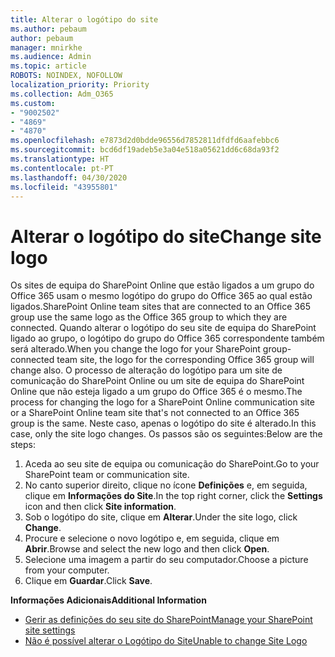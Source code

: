 ```yaml
---
title: Alterar o logótipo do site
ms.author: pebaum
author: pebaum
manager: mnirkhe
ms.audience: Admin
ms.topic: article
ROBOTS: NOINDEX, NOFOLLOW
localization_priority: Priority
ms.collection: Adm_O365
ms.custom:
- "9002502"
- "4869"
- "4870"
ms.openlocfilehash: e7873d2d0bdde96556d7852811dfdfd6aafebbc6
ms.sourcegitcommit: bcd6df19adeb5e3a04e518a05621dd6c68da93f2
ms.translationtype: HT
ms.contentlocale: pt-PT
ms.lasthandoff: 04/30/2020
ms.locfileid: "43955801"
---
```

# <a name="change-site-logo"></a><span data-ttu-id="4a2c7-102">Alterar o logótipo do site</span><span class="sxs-lookup"><span data-stu-id="4a2c7-102">Change site logo</span></span>

<span data-ttu-id="4a2c7-103">Os sites de equipa do SharePoint Online que estão ligados a um grupo do Office 365 usam o mesmo logótipo do grupo do Office 365 ao qual estão ligados.</span><span class="sxs-lookup"><span data-stu-id="4a2c7-103">SharePoint Online team sites that are connected to an Office 365 group use the same logo as the Office 365 group to which they are connected.</span></span> <span data-ttu-id="4a2c7-104">Quando alterar o logótipo do seu site de equipa do SharePoint ligado ao grupo, o logótipo do grupo do Office 365 correspondente também será alterado.</span><span class="sxs-lookup"><span data-stu-id="4a2c7-104">When you change the logo for your SharePoint group-connected team site, the logo for the corresponding Office 365 group will change also.</span></span> <span data-ttu-id="4a2c7-105">O processo de alteração do logótipo para um site de comunicação do SharePoint Online ou um site de equipa do SharePoint Online que não esteja ligado a um grupo do Office 365 é o mesmo.</span><span class="sxs-lookup"><span data-stu-id="4a2c7-105">The process for changing the logo for a SharePoint Online communication site or a SharePoint Online team site that's not connected to an Office 365 group is the same.</span></span> <span data-ttu-id="4a2c7-106">Neste caso, apenas o logótipo do site é alterado.</span><span class="sxs-lookup"><span data-stu-id="4a2c7-106">In this case, only the site logo changes.</span></span> <span data-ttu-id="4a2c7-107">Os passos são os seguintes:</span><span class="sxs-lookup"><span data-stu-id="4a2c7-107">Below are the steps:</span></span>

1. <span data-ttu-id="4a2c7-108">Aceda ao seu site de equipa ou comunicação do SharePoint.</span><span class="sxs-lookup"><span data-stu-id="4a2c7-108">Go to your SharePoint team or communication site.</span></span>
2. <span data-ttu-id="4a2c7-109">No canto superior direito, clique no ícone **Definições** e, em seguida, clique em **Informações do Site**.</span><span class="sxs-lookup"><span data-stu-id="4a2c7-109">In the top right corner, click the **Settings** icon and then click **Site information**.</span></span>
3. <span data-ttu-id="4a2c7-110">Sob o logótipo do site, clique em **Alterar**.</span><span class="sxs-lookup"><span data-stu-id="4a2c7-110">Under the site logo, click **Change**.</span></span>
4. <span data-ttu-id="4a2c7-111">Procure e selecione o novo logótipo e, em seguida, clique em **Abrir**.</span><span class="sxs-lookup"><span data-stu-id="4a2c7-111">Browse and select the new logo and then click **Open**.</span></span>
5. <span data-ttu-id="4a2c7-112">Selecione uma imagem a partir do seu computador.</span><span class="sxs-lookup"><span data-stu-id="4a2c7-112">Choose a picture from your computer.</span></span>
6. <span data-ttu-id="4a2c7-113">Clique em **Guardar**.</span><span class="sxs-lookup"><span data-stu-id="4a2c7-113">Click **Save**.</span></span>

<span data-ttu-id="4a2c7-114">**Informações Adicionais**</span><span class="sxs-lookup"><span data-stu-id="4a2c7-114">**Additional Information**</span></span>

- [<span data-ttu-id="4a2c7-115">Gerir as definições do seu site do SharePoint</span><span class="sxs-lookup"><span data-stu-id="4a2c7-115">Manage your SharePoint site settings</span></span>](https://support.office.com/article/manage-your-sharepoint-site-settings-8376034d-d0c7-446e-9178-6ab51c58df42)
- [<span data-ttu-id="4a2c7-116">Não é possível alterar o Logótipo do Site</span><span class="sxs-lookup"><span data-stu-id="4a2c7-116">Unable to change Site Logo</span></span>](https://docs.microsoft.com/sharepoint/troubleshoot/sites/error-when-changing-o365-site-logo)
